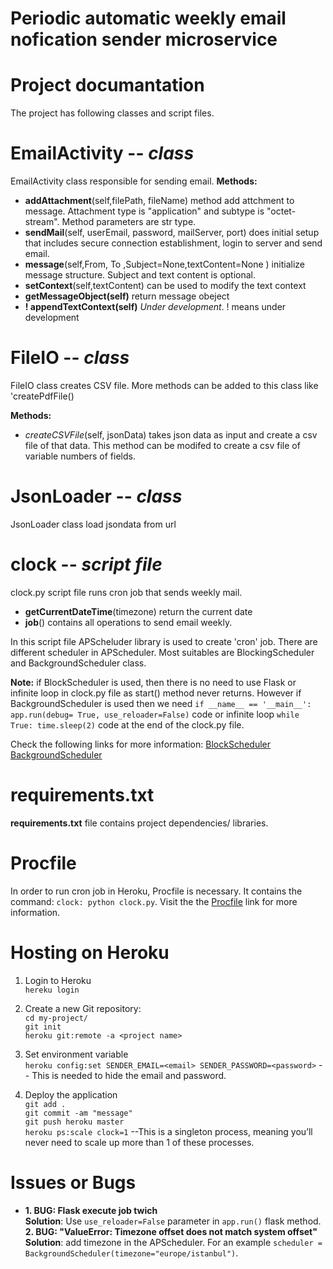 # Periodic automatic weekly email nofication sender microservice

# Project documantation
The project has following classes and script files.

# EmailActivity -- *class*

EmailActivity class responsible for sending email.
**Methods:**

*  **addAttachment**(self,filePath, fileName) method add attchment to message. Attachment type is "application" and subtype is "octet-stream". Method parameters are str type.
*  **sendMail**(self, userEmail, password, mailServer, port) does initial setup that includes secure connection establishment, login to server and send email.
* **message**(self,From, To ,Subject=None,textContent=None ) initialize message structure. Subject and text content is optional.
*  **setContext**(self,textContent) can be used to modify the text context
*  **getMessageObject(self)** return message obeject
*  **! appendTextContext(self)**  *Under development*. ! means under development

# FileIO -- *class*
FileIO class creates CSV file. More methods can be added to this class like 'createPdfFile()

**Methods:**

*  *createCSVFile*(self, jsonData) takes json data as input and create a csv file of that data. This method can be modifed to create a csv file of variable numbers of fields.

# JsonLoader -- *class*
JsonLoader class load jsondata from url

# clock -- *script file*

clock.py script file runs cron job that sends weekly mail. 

*  **getCurrentDateTime**(timezone) return the current date
*  **job**()  contains all operations to send email weekly.

In this script file APScheluder library is used to create 'cron' job. 
There are different scheduler in APScheduler. Most suitables are BlockingScheduler and BackgroundScheduler class.

**Note:** if BlockScheduler is used, then there is no need to use Flask or infinite loop in clock.py file as start() method never returns. However if BackgroundScheduler is used then we need 
`if __name__ == '__main__':
    app.run(debug= True, use_reloader=False)`
code or infinite loop `while True:
    time.sleep(2)` code at the end of the clock.py file.

Check the following links for more information:
[BlockScheduler](https://apscheduler.readthedocs.io/en/latest/modules/schedulers/blocking.html#apscheduler.schedulers.blocking.BlockingScheduler)
[BackgroundScheduler](https://apscheduler.readthedocs.io/en/latest/modules/schedulers/background.html#apscheduler.schedulers.background.BackgroundScheduler)

# requirements.txt

**requirements.txt** file contains project dependencies/ libraries.

# Procfile
In order to run cron job in Heroku, Procfile is necessary. It contains the command: `clock: python clock.py`. Visit the the 
[Procfile](https://devcenter.heroku.com/articles/procfile) link for more information.
# Hosting on Heroku

1. Login to Heroku<br/> `hereku login`
2. Create a new Git repository:<br/>
     `cd my-project/`<br/>
     `git init`<br/>
     `heroku git:remote -a <project name>`<br/>
3. Set environment variable<br/>
     `heroku config:set SENDER_EMAIL=<email> SENDER_PASSWORD=<password>` -- This is needed to hide the email and password.
    
4. Deploy the application<br/> 
     `git add .`<br/>
     `git commit -am "message"`<br/>
     `git push heroku master`<br/>
     `heroku ps:scale clock=1` --This is a singleton process, meaning you’ll never need to scale up more than 1 of these processes. 
  
# Issues or Bugs
* **1. BUG: Flask execute job twich**<br/>
  **Solution**: Use `use_reloader=False` parameter in `app.run()` flask method.
**2. BUG: "ValueError: Timezone offset does not match system offset"**<br/>
  **Solution**: add timezone in the APScheduler. For an example `scheduler = BackgroundScheduler(timezone="europe/istanbul")`.


  
